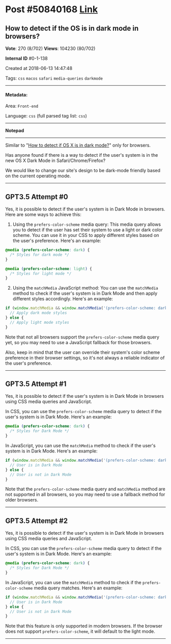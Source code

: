 
# Post \#50840168 [Link](https://stackoverflow.com/questions/50840168/)

## How to detect if the OS is in dark mode in browsers?

**Vote**: 270 (8/702) **Views**: 104230 (80/702) 

**Internal ID** \#0-1-138

Created at 2018-06-13 14:47:48

Tags: `css` `macos` `safari` `media-queries` `darkmode`

----------

#### Metadata:

Area: `Front-end`

Language: `css` (full parsed tag list: `css`)

----------

**Notepad**


----------

Similar to "[How to detect if OS X is in dark mode?](https://stackoverflow.com/questions/25207077/how-to-detect-if-os-x-is-in-dark-mode)" only for browsers.

Has anyone found if there is a way to detect if the user's system is in the new OS X Dark Mode in Safari/Chrome/Firefox?

We would like to change our site's design to be dark-mode friendly based on the current operating mode.


----------
        
## GPT3.5 Attempt \#0

Yes, it is possible to detect if the user's system is in Dark Mode in browsers. Here are some ways to achieve this:

1. Using the `prefers-color-scheme` media query: This media query allows you to detect if the user has set their system to use a light or dark color scheme. You can use it in your CSS to apply different styles based on the user's preference. Here's an example:

```css
@media (prefers-color-scheme: dark) {
  /* Styles for dark mode */
}

@media (prefers-color-scheme: light) {
  /* Styles for light mode */
}
```

2. Using the `matchMedia` JavaScript method: You can use the `matchMedia` method to check if the user's system is in Dark Mode and then apply different styles accordingly. Here's an example:

```javascript
if (window.matchMedia && window.matchMedia('(prefers-color-scheme: dark)').matches) {
  // Apply dark mode styles
} else {
  // Apply light mode styles
}
```

Note that not all browsers support the `prefers-color-scheme` media query yet, so you may need to use a JavaScript fallback for those browsers.

Also, keep in mind that the user can override their system's color scheme preference in their browser settings, so it's not always a reliable indicator of the user's preference.

--------

## GPT3.5 Attempt \#1

Yes, it is possible to detect if the user's system is in Dark Mode in browsers using CSS media queries and JavaScript.

In CSS, you can use the `prefers-color-scheme` media query to detect if the user's system is in Dark Mode. Here's an example:

```css
@media (prefers-color-scheme: dark) {
  /* Styles for Dark Mode */
}
```

In JavaScript, you can use the `matchMedia` method to check if the user's system is in Dark Mode. Here's an example:

```javascript
if (window.matchMedia && window.matchMedia('(prefers-color-scheme: dark)').matches) {
  // User is in Dark Mode
} else {
  // User is not in Dark Mode
}
```

Note that the `prefers-color-scheme` media query and `matchMedia` method are not supported in all browsers, so you may need to use a fallback method for older browsers.

--------

## GPT3.5 Attempt \#2

Yes, it is possible to detect if the user's system is in Dark Mode in browsers using CSS media queries and JavaScript.

In CSS, you can use the `prefers-color-scheme` media query to detect if the user's system is in Dark Mode. Here's an example:

```css
@media (prefers-color-scheme: dark) {
  /* Styles for Dark Mode */
}
```

In JavaScript, you can use the `matchMedia` method to check if the `prefers-color-scheme` media query matches. Here's an example:

```javascript
if (window.matchMedia && window.matchMedia('(prefers-color-scheme: dark)').matches) {
  // User is in Dark Mode
} else {
  // User is not in Dark Mode
}
```

Note that this feature is only supported in modern browsers. If the browser does not support `prefers-color-scheme`, it will default to the light mode.

--------
